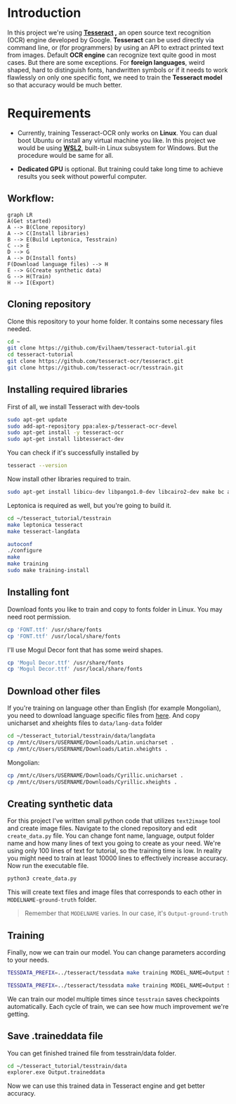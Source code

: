 # Introduction

In this project we're using **[Tesseract](https://github.com/tesseract-ocr/tesseract) ,** an open source text recognition (OCR) engine developed by Google. 
**Tesseract** can be used directly via command line, or (for programmers) by using an API to extract printed text from images.
Default **OCR engine** can recognize text quite good in most cases. But there are some exceptions. 
For **foreign languages**, weird shaped, hard to distinguish fonts, handwritten symbols or if it needs to work flawlessly on only one specific font, we need to train the **Tesseract model** so that accuracy would be much better.

# Requirements

 


- Currently, training Tesseract-OCR only works on **Linux**. You can dual boot Ubuntu or install any virtual machine you like.  In this project we would be using [**WSL2**](https://learn.microsoft.com/en-us/windows/wsl/install), built-in Linux subsystem for Windows. But the procedure would be same for all.

 -  **Dedicated GPU** is optional. But training could take long time to achieve results you seek without powerful computer.
 ## Workflow:

```mermaid
graph LR
A(Get started)
A --> B(Clone repository)
A --> C(Install libraries)
B --> E(Build Leptonica, Tesstrain)
C --> E
D --> G
A --> D(Install fonts)
F(Download language files) --> H
E --> G(Create synthetic data)
G --> H(Train)
H --> I(Export)
```
## Cloning repository

Clone this repository to your home folder. It contains some necessary files needed.
 ```bash
cd ~
git clone https://github.com/Evilhaem/tesseract-tutorial.git
cd tesseract-tutorial
git clone https://github.com/tesseract-ocr/tesseract.git
git clone https://github.com/tesseract-ocr/tesstrain.git
```

## Installing required libraries

First of all, we install Tesseract with dev-tools
```bash
sudo apt-get update
sudo add-apt-repository ppa:alex-p/tesseract-ocr-devel
sudo apt-get install -y tesseract-ocr
sudo apt-get install libtesseract-dev
 ```
 You can check if it's successfully installed by 
 ```bash 
 tesseract --version
```
 
Now install other libraries required to train. 
 ```bash
sudo apt-get install libicu-dev libpango1.0-dev libcairo2-dev make bc automake libtool unzip
```

Leptonica is required as well, but you're going to build it.

 ```bash
cd ~/tesseract_tutorial/tesstrain
make leptonica tesseract
make tesseract-langdata
```

 ```bash
autoconf
./configure
make
make training
sudo make training-install
```

## Installing font

Download fonts you like to train and copy to fonts folder in Linux.
You may need root permission.
 ```bash
cp 'FONT.ttf' /usr/share/fonts
cp 'FONT.ttf' /usr/local/share/fonts
```
I'll use Mogul Decor font that has some weird shapes.
 ```bash
cp 'Mogul Decor.ttf' /usr/share/fonts
cp 'Mogul Decor.ttf' /usr/local/share/fonts
```



## Download other files
If you're training on language other than English (for example Mongolian), you need to download language specific files from [here](https://github.com/tesseract-ocr/langdata_lstm).
And copy unicharset and xheights files to `data/lang-data` folder
 ```bash
cd ~/tesseract_tutorial/tesstrain/data/langdata
cp /mnt/c/Users/USERNAME/Downloads/Latin.unicharset .
cp /mnt/c/Users/USERNAME/Downloads/Latin.xheights .
```

Mongolian:
 ```bash
cp /mnt/c/Users/USERNAME/Downloads/Cyrillic.unicharset .
cp /mnt/c/Users/USERNAME/Downloads/Cyrillic.xheights .
```

## Creating synthetic data

For this project I've written small python code that utilizes `text2image` tool and create image files.
Navigate to the cloned repository and edit `create_data.py` file.
You can change font name, language, output folder name and how many lines of text you going to create as your need. 
We're using only 100 lines of text for tutorial, so the training time is low. In reality you might need to train at least 10000 lines to effectively increase accuracy.
Now run the executable file.
 ```bash
python3 create_data.py
```
This will create text files and image files that corresponds to each other in `MODELNAME-ground-truth` folder.
> Remember that `MODELNAME` varies. In our case, it's `Output-ground-truth` 


## Training

Finally, now we can train our model.
You can change parameters according to your needs.
``` bash
TESSDATA_PREFIX=../tesseract/tessdata make training MODEL_NAME=Output START_MODEL=eng TESSDATA=../tesseract/tessdata MAX_ITERATIONS=100
```
``` bash
TESSDATA_PREFIX=../tesseract/tessdata make training MODEL_NAME=Output START_MODEL=mon TESSDATA=../tesseract/tessdata MAX_ITERATIONS=100
```
We can train our model multiple times since `tesstrain` saves checkpoints automatically.
Each cycle of train, we can see how much improvement we're getting.

## Save .traineddata file

You can get finished trained file from tesstrain/data folder.
``` bash
cd ~/tesseract_tutorial/tesstrain/data
explorer.exe Output.traineddata
```
Now we can use this trained data in Tesseract engine and get better accuracy.
